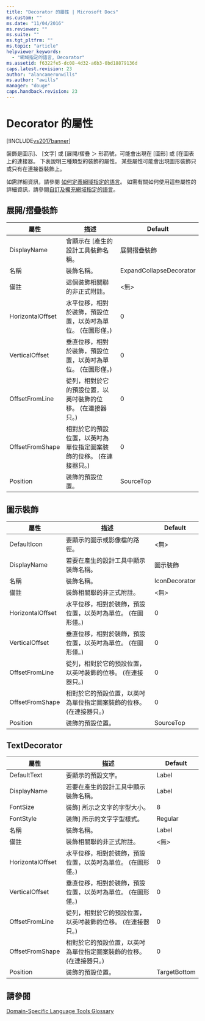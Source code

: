 ```yaml
---
title: "Decorator 的屬性 | Microsoft Docs"
ms.custom: ""
ms.date: "11/04/2016"
ms.reviewer: ""
ms.suite: ""
ms.tgt_pltfrm: ""
ms.topic: "article"
helpviewer_keywords: 
  - "網域指定的語言, Decorator"
ms.assetid: f6322fe5-dc08-4d32-a6b3-0bd18879136d
caps.latest.revision: 23
author: "alancameronwills"
ms.author: "awills"
manager: "douge"
caps.handback.revision: 23
---
```

# Decorator 的屬性
[!INCLUDE[vs2017banner](../code-quality/includes/vs2017banner.md)]

裝飾是圖示\]、 \[文字\] 或 \[展開\/摺疊 ＞ 形箭號，可能會出現在 \[圖形\] 或 \[在圖表上的連接器。  下表說明三種類型的裝飾的屬性。  某些屬性可能會出現圖形裝飾只或只有在連接器裝飾上。  
  
 如需詳細資訊，請參閱 [如何定義網域指定的語言](../modeling/how-to-define-a-domain-specific-language.md)。  如需有關如何使用這些屬性的詳細資訊，請參閱[自訂及擴充網域指定的語言](../modeling/customizing-and-extending-a-domain-specific-language.md)。  
  
## 展開\/摺疊裝飾  
  
|屬性|描述|Default|  
|--------|--------|-------------|  
|DisplayName|會顯示在 \[產生的設計工具裝飾名稱。|展開摺疊裝飾|  
|名稱|裝飾名稱。|ExpandCollapseDecorator|  
|備註|這個裝飾相關聯的非正式附註。|\<無\>|  
|HorizontalOffset|水平位移，相對於裝飾，預設位置，以英吋為單位。  \(在圖形僅。\)|0|  
|VerticalOffset|垂直位移，相對於裝飾，預設位置，以英吋為單位。  \(在圖形僅。\)|0|  
|OffsetFromLine|從列，相對於它的預設位置，以英吋裝飾的位移。  \(在連接器只。\)|0|  
|OffsetFromShape|相對於它的預設位置，以英吋為單位指定圖案裝飾的位移。  \(在連接器只。\)|0|  
|Position|裝飾的預設位置。|SourceTop|  
  
## 圖示裝飾  
  
|屬性|描述|Default|  
|--------|--------|-------------|  
|DefaultIcon|要顯示的圖示或影像檔的路徑。|\<無\>|  
|DisplayName|若要在產生的設計工具中顯示裝飾名稱。|圖示裝飾|  
|名稱|裝飾名稱。|IconDecorator|  
|備註|裝飾相關聯的非正式附註。|\<無\>|  
|HorizontalOffset|水平位移，相對於裝飾，預設位置，以英吋為單位。  \(在圖形僅。\)|0|  
|VerticalOffset|垂直位移，相對於裝飾，預設位置，以英吋為單位。  \(在圖形僅。\)|0|  
|OffsetFromLine|從列，相對於它的預設位置，以英吋裝飾的位移。  \(在連接器只。\)|0|  
|OffsetFromShape|相對於它的預設位置，以英吋為單位指定圖案裝飾的位移。  \(在連接器只。\)|0|  
|Position|裝飾的預設位置。|SourceTop|  
  
## TextDecorator  
  
|屬性|描述|Default|  
|--------|--------|-------------|  
|DefaultText|要顯示的預設文字。|Label|  
|DisplayName|若要在產生的設計工具中顯示裝飾名稱。|Label|  
|FontSize|裝飾\] 所示之文字的字型大小。|8|  
|FontStyle|裝飾\] 所示的文字字型樣式。|Regular|  
|名稱|裝飾名稱。|Label|  
|備註|裝飾相關聯的非正式附註。|\<無\>|  
|HorizontalOffset|水平位移，相對於裝飾，預設位置，以英吋為單位。  \(在圖形僅。\)|0|  
|VerticalOffset|垂直位移，相對於裝飾，預設位置，以英吋為單位。  \(在圖形僅。\)|0|  
|OffsetFromLine|從列，相對於它的預設位置，以英吋裝飾的位移。  \(在連接器只。\)|0|  
|OffsetFromShape|相對於它的預設位置，以英吋為單位指定圖案裝飾的位移。  \(在連接器只。\)|0|  
|Position|裝飾的預設位置。|TargetBottom|  
  
## 請參閱  
 [Domain\-Specific Language Tools Glossary](http://msdn.microsoft.com/zh-tw/ca5e84cb-a315-465c-be24-76aa3df276aa)